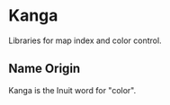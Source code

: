 # Kanga
Libraries for map index and color control.

## Name Origin
Kanga is the Inuit word for "color".
